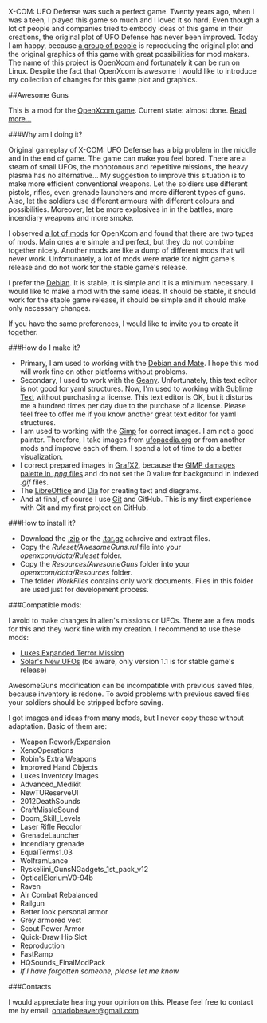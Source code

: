 ﻿X-COM: UFO Defense was such a perfect game. Twenty years ago, when I was a teen, I played this game so much and I loved it so hard. Even though a lot of people and companies tried to embody ideas of this game in their creations, the original plot of UFO Defense has never been improved. Today I am happy, because [a group of people](https://github.com/SupSuper/OpenXcom/graphs/contributors) is reproducing the original plot and the original graphics of this game with great possibilities for mod makers. The name of this project is [OpenXcom](https://github.com/SupSuper/OpenXcom) and fortunately it can be run on Linux. Despite the fact that OpenXcom is awesome I would like to introduce my collection of changes for this game plot and graphics.

##Awesome Guns

This is a mod for the [OpenXcom game](http://openxcom.org). 
Current state: almost done. [Read more...](https://canadianbeaver.github.io/AwesomeGuns)

###Why am I doing it?

Original gameplay of X-COM: UFO Defense has a big problem in the middle and in the end of game. The game can make you feel bored. There are a steam of small UFOs, the monotonous and repetitive missions, the heavy plasma has no alternative...  My suggestion to improve this situation is to make more efficient conventional weapons. Let the soldiers use different pistols, rifles, even grenade launchers and more different types of guns. Also, let the soldiers use different armours with different colours and possibilities. Moreover, let be more explosives in in the battles, more incendiary weapons and more smoke.

I observed [a lot of mods](http://www.openxcom.com/mods) for OpenXcom and found that there are two types of mods. Main ones are simple and perfect, but they do not combine together nicely. Another mods are like a dump of different mods that will never work. Unfortunately, a lot of mods were made for night game's release and do not work for the stable game's release.

I prefer the [Debian](https://www.debian.org/). It is stable, it is simple and it is a minimum necessary. I would like to make a mod with the same ideas. It should be stable, it should work for the stable game release, it should be simple and it should make only necessary changes.

If you have the same preferences, I would like to invite you to create it together.

###How do I make it?

- Primary, I am used to working with the [Debian and Mate](https://wiki.debian.org/Mate). I hope this mod will work fine on other platforms without problems.
- Secondary, I used to work with the [Geany](https://www.geany.org/). Unfortunately, this text editor is not good for yaml structures. Now, I'm used to working with [Sublime Text](https://www.sublimetext.com/) without purchasing a license. This text editor is OK, but it disturbs me a hundred times per day due to the purchase of a license. Please feel free to offer me if you know another great text editor for yaml structures.
- I am used to working with the [Gimp](https://www.gimp.org/) for correct images. I am not a good painter. Therefore, I take images from [ufopaedia.org](http://ufopaedia.org/index.php/Ruleset_Vanilla_IDs_(OpenXcom)) or from another mods and improve each of them. I spend a lot of time to do a better visualization.
- I correct prepared images in [GrafX2](http://pulkomandy.tk/projects/GrafX2), because the [GIMP damages palette in *.png* files](http://openxcom.org/forum/index.php?topic=2676.0) and do not set the 0 value for background in indexed *.gif* files.
- The [LibreOffice](http://www.libreoffice.org/) and [Dia](https://wiki.gnome.org/Apps/Dia/) for creating text and diagrams.
- And at final, of course I use [Git](https://git-scm.com/) and GitHub. This is my first experience with Git and my first project on GitHub.

###How to install it?

* Download the [.zip](https://github.com/CanadianBeaver/AwesomeGuns/zipball/master) or the [.tar.gz](https://github.com/CanadianBeaver/AwesomeGuns/tarball/master) achrcive and extract files.
* Copy the *Ruleset/AwesomeGuns.rul* file into your *openxcom/data/Ruleset* folder.
* Copy the *Resources/AwesomeGuns* folder into your *openxcom/data/Resources* folder.
* The folder *WorkFiles* contains only work documents. Files in this folder are used just for development process.

###Compatible mods:

I avoid to make changes in alien's missions or UFOs. There are a few mods for this and they work fine with my creation. I recommend to use these mods:
- [Lukes Expanded Terror Mission](http://www.openxcom.com/mod/lukes-expanded-terror-mission)
- [Solar's New UFOs](http://www.openxcom.com/mod/solar-039-s-new-ufos) (be aware, only version 1.1 is for stable game's release)

AwesomeGuns modification can be incompatible with previous saved files, because inventory is redone. To avoid problems with previous saved files your soldiers should be stripped before saving.

I got images and ideas from many mods, but I never copy these without adaptation. Basic of them are:
- Weapon Rework/Expansion
- XenoOperations
- Robin's Extra Weapons
- Improved Hand Objects
- Lukes Inventory Images
- Advanced_Medikit
- NewTUReserveUI
- 2012DeathSounds
- CraftMissleSound
- Doom_Skill_Levels
- Laser Rifle Recolor
- GrenadeLauncher
- Incendiary grenade
- EqualTerms1.03
- WolframLance
- Ryskeliini_GunsNGadgets_1st_pack_v12
- OpticalEleriumV0-94b
- Raven
- Air Combat Rebalanced
- Railgun
- Better look personal armor
- Grey armored vest
- Scout Power Armor
- Quick-Draw Hip Slot
- Reproduction
- FastRamp
- HQSounds_FinalModPack
- *If I have forgotten someone, please let me know.*

###Contacts

I would appreciate hearing your opinion on this. Please feel free to contact me by email: [ontariobeaver@gmail.com](mailto://ontariobeaver@gmail.com)
